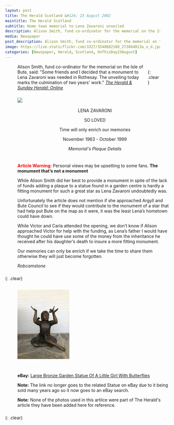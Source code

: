```yaml
---
layout: post
title: The Herald Scotland &#124; 23 August 2002
maintitle: The Herald Scotland
subtitle: Home town memorial to Lena Zavaroni unveiled
description: Alison Smith, fund co-ordinator for the memorial on the Isle of Bute, said&#58; "Some friends and I decided that a monument to Lena Zavaroni was needed in Rothesay".
media: Newspaper
post_description: Alison Smith, fund co-ordinator for the memorial on the Isle of Bute, said&#58; "Some friends and I decided that a monument to Lena Zavaroni was needed in Rothesay".
image: https://live.staticflickr.com/3327/3548682160_273044813a_o_d.jpg
categories: [Newspaper, Herald, Scotland, OnThisDay23August]
---
```


<figure class="fig3">
<figcaption>
Alison Smith, fund co-ordinator for the memorial on the Isle of Bute, said: "Some friends and I decided that a monument to Lena Zavaroni was needed in Rothesay. The unveiling today marks the culmination of two years' work."
<cite><a href="http://www.heraldscotland.com/news/11952179.Home_town_memorial_to_Lena_Zavaroni_unveiled">The Herald &amp; Sunday Herald: Online</a></cite>
</figcaption>
</figure>

<br />{: .clear}

<figure class="fig1">
<a href="https://www.flickr.com/photos/38573128@N03/3548682160"><img src="https://live.staticflickr.com/3327/3548682160_273044813a_o.jpg" class="full-width" /></a>
<figcaption style="text-align:center;">
<p>LENA ZAVARONI</p>
<p>SO LOVED</p>
<p>Time will only enrich our memories</p>
<p>November 1963 - October 1999</p>
<cite>Memorial's Plaque Details</cite>
</figcaption>
</figure>

<figure class="fig2">
<figcaption>
<strong style="color:#FF0000;">Article Warning:</strong> Personal views may be upsetting to some fans.
<strong>The monument that’s not a monument</strong>
<p>While Alison Smith did her best to provide a monument in spite of the lack of funds adding a plaque to a statue found in a garden centre is hardly a fitting monument for such a great star as Lena Zavaroni undoubtedly was.</p>
<p>Unfortunately the article does not mention if she approached Argyll and Bute Council to see if they would contribute to the monument of a star that had help put Bute on the map as it were, it was the least Lena’s hometown could have down.</p>
<p>While Victor and Carla attended the opening, we don’t know if Alison approached Victor for help with the funding, as Lena’s father I would have thought he could have use some of the money from the inheritance he received after his daughter’s death to insure a more fitting monument.</p>
<p>Our memories can only be enrich if we take the time to share them otherwise they will just become forgotten.</p>
<cite>Robcamstone</cite>
</figcaption>
</figure>

{: .clear}

<figure class="fig1">
<img src="/assets/images/newspapers/Large-Bronze-Garden-Statue-Little-Girl-With-Butterflies.jpg" class="full-width" />
</figure>

<figure class="fig2">
<figcaption>
<p><strong>eBay:</strong> <a href="https://www.ebay.com/b/Bronze-Statues-Ornaments/29511/bn_7848396">Large Bronze Garden Statue Of A Little Girl With Butterflies</a></p>
<p><strong>Note:</strong> The link no longer goes to the related Statue on eBay due to it being sold many years ago so it now goes to an eBay search.</p>
<strong>Note:</strong> None of the photos used in this artilce were part of The Herald's article they have been added here for reference.
</figcaption>
</figure>

<br />{: .clear}

<style>
.fig1 {float:left; width:49%;}

.fig2 {float:right; width:49%;}

figcaption {float:left; width:100%;}

@media screen and (orientation:portrait) {
.fig1, .fig2 {float:left; width:100%;}
figcaption {float:left; width:100%; margin-bottom: 10px;}
}
</style>
